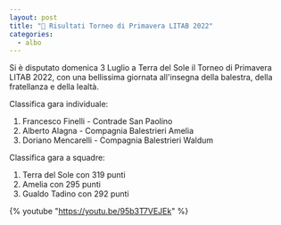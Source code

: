 ```yaml
---
layout: post
title: "🎯 Risultati Torneo di Primavera LITAB 2022"
categories:
  - albo
---
```


Si è disputato domenica 3 Luglio a Terra del Sole il Torneo di Primavera LITAB
2022, con una bellissima giornata all'insegna della balestra, della fratellanza
e della lealtà.

<!-- more -->

Classifica gara individuale:

1. Francesco Finelli - Contrade San Paolino
2. Alberto Alagna - Compagnia Balestrieri Amelia
3. Doriano Mencarelli - Compagnia Balestrieri Waldum

Classifica gara a squadre:

1. Terra del Sole con 319 punti
2. Amelia con 295 punti
3. Gualdo Tadino con 292 punti

{% youtube "https://youtu.be/95b3T7VEJEk" %}
